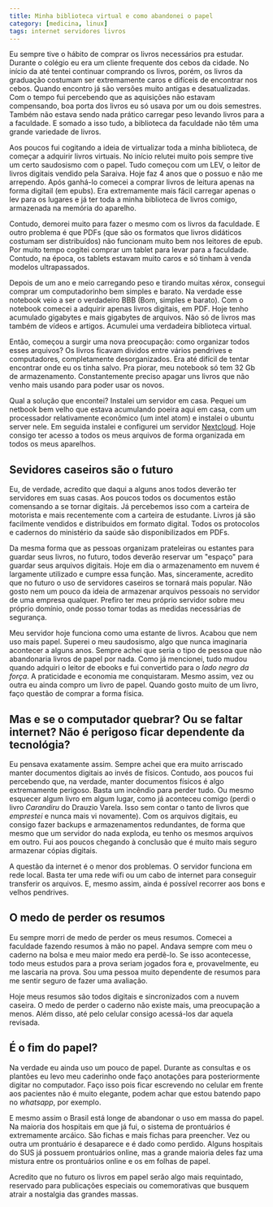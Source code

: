 ```yaml
---
title: Minha biblioteca virtual e como abandonei o papel
category: [medicina, linux]
tags: internet servidores livros
---
```


Eu sempre tive o hábito de comprar os livros necessários pra estudar. Durante o colégio eu era um cliente frequente dos cebos da cidade. No início da até tentei continuar comprando os livros, porém, os livros da graduação costumam ser extremamente caros e difíceis de encontrar nos cebos. Quando encontro já são versões muito antigas e desatualizadas. Com o tempo fui percebendo que as aquisições não estavam compensando, boa porta dos livros eu só usava por um ou dois semestres. Também não estava sendo nada prático carregar peso levando livros para a a faculdade. E somado a isso tudo, a biblioteca da faculdade não têm uma grande variedade de livros.

Aos poucos fui cogitando a ideia de virtualizar toda a minha biblioteca, de começar a adquirir livros virtuais. No início relutei muito pois sempre tive um certo saudosismo com o papel. Tudo começou com um LEV, o leitor de livros digitais vendido pela Saraiva. Hoje faz 4 anos que o possuo e não me arrependo. Após ganhá-lo comecei a comprar livros de leitura apenas na forma digitail (em epubs). Era extremamente mais fácil carregar apenas o lev para os lugares e já ter toda a minha biblioteca de livros comigo, armazenada na memória do aparelho.

Contudo, demorei muito para fazer o mesmo com os livros da faculdade. E outro problema é que PDFs (que são os formatos que livros didáticos costumam ser distribuídos) não funcionam muito bem nos leitores de epub. Por muito tempo cogitei comprar um tablet para levar para a faculdade. Contudo, na época, os tablets estavam muito caros e só tinham à venda modelos ultrapassados.

Depois de um ano e meio carregando peso e tirando muitas xérox, consegui comprar um computadorinho bem simples e barato. Na verdade esse notebook veio a ser o verdadeiro BBB (Bom, simples e barato). Com o notebook comecei a adquirir apenas livros digitais, em PDF. Hoje tenho acumulado gigabytes e mais gigabytes de arquivos. Não só de livros mas também de vídeos e artigos. Acumulei uma verdadeira biblioteca virtual.

Então, começou a surgir uma nova preocupação: como organizar todos esses arquivos? Os livros ficavam dividos entre vários pendrives e computadores, completamente desorganizados. Era até difícil de tentar encontrar onde eu os tinha salvo. Pra piorar, meu notebook só tem 32 Gb de armazenamento. Constantemente preciso apagar uns livros que não venho mais usando para poder usar os novos.

Qual a solução que encontei? Instalei um servidor em casa. Pequei um netbook bem velho que estava acumulando poeira aqui em casa, com um processador relativamente econômico (um intel atom) e instalei o ubuntu server nele. Em seguida instalei e configurei um servidor [Nextcloud](https://en.wikipedia.org/wiki/Nextcloud). Hoje consigo ter acesso a todos os meus arquivos de forma organizada em todos os meus aparelhos.

## Sevidores caseiros são o futuro

Eu, de verdade, acredito que daqui a alguns anos todos deverão ter servidores em suas casas. Aos poucos todos os documentos estão comensando a se tornar digitais. Já percebemos isso com a carteira de motorista e mais recentemente com a carteira de estudante. Livros já são facilmente vendidos e distribuidos em formato digital. Todos os protocolos e cadernos do ministério da saúde são disponibilizados em PDFs.

Da mesma forma que as pessoas organizam prateleiras ou estantes para guardar seus livros, no futuro, todos deverão reservar um "espaço" para guardar seus arquivos digitais. Hoje em dia o armazenamento em nuvem é largamente utilizado e cumpre essa função. Mas, sinceramente, acredito que no futuro o uso de servidores caseiros se tornará mais popular. Não gosto nem um pouco da ideia de armazenar arquivos pessoais no servidor de uma empresa qualquer. Prefiro ter meu próprio servidor sobre meu próprio domínio, onde posso tomar todas as medidas necessárias de segurança.

Meu servidor hoje funciona como uma estante de livros. Acabou que nem uso mais papel. Superei o meu saudosismo, algo que nunca imaginaria acontecer a alguns anos. Sempre achei que seria o tipo de pessoa que não abandonaria livros de papel por nada. Como já mencionei, tudo mudou quando adquiri o leitor de ebooks e fui convertido para o _lado negro da força_. A praticidade e economia me conquistaram. Mesmo assim, vez ou outra eu ainda compro um livro de papel. Quando gosto muito de um livro, faço questão de comprar a forma física.

## Mas e se o computador quebrar? Ou se faltar internet? Não é perigoso ficar dependente da tecnológia?

Eu pensava exatamente assim. Sempre achei que era muito arriscado manter documentos digitais ao invés de físicos. Contudo, aos poucos fui percebendo que, na verdade, manter documentos físicos é algo extremamente perigoso. Basta um incêndio para perder tudo. Ou mesmo esquecer algum livro em algum lugar, como já aconteceu comigo (perdi o livro _Carandiru_ do Drauzio Varela. Isso sem contar o tanto de livros que _emprestei_ e nunca mais vi novamente). Com os arquivos digitais, eu consigo fazer backups e armazenamentos redundantes, de forma que mesmo que um servidor do nada exploda, eu tenho os mesmos arquivos em outro. Fui aos poucos chegando à conclusão que é muito mais seguro armazenar cópias digitais.

A questão da internet é o menor dos problemas. O servidor funciona em rede local. Basta ter uma rede wifi ou um cabo de internet para conseguir transferir os arquivos. E, mesmo assim, ainda é possível recorrer aos bons e velhos pendrives.

## O medo de perder os resumos

Eu sempre morri de medo de perder os meus resumos. Comecei a faculdade fazendo resumos à mão no papel. Andava sempre com meu o caderno na bolsa e meu maior medo era perdê-lo. Se isso acontecesse, todo meus estudos para a prova seriam jogados fora e, provavelmente, eu me lascaria na prova. Sou uma pessoa muito dependente de resumos para me sentir seguro de fazer uma avaliação.

Hoje meus resumos são todos digitais e sincronizados com a nuvem caseira. O medo de perder o caderno não existe mais, uma preocupação a menos. Além disso, até pelo celular consigo acessá-los dar aquela revisada.

## É o fim do papel?

Na verdade eu ainda uso um pouco de papel. Durante as consultas e os plantões eu levo meu caderinho onde faço anotações para posteriormente digitar no computador. Faço isso pois ficar escrevendo no celular em frente aos pacientes não é muito elegante, podem achar que estou batendo papo no _whatsapp_, por exemplo.

E mesmo assim o Brasil está longe de abandonar o uso em massa do papel. Na maioria dos hospitais em que já fui, o sistema de prontuários é extremamente arcáico. São fichas e mais fichas para preencher. Vez ou outra um prontuário é desaparece e é dado como perdido. Alguns hospitais do SUS já possuem prontuários online, mas a grande maioria deles faz uma mistura entre os prontuários online e os em folhas de papel.

Acredito que no futuro os livros em papel serão algo mais requintado, reservado para publicações especiais ou comemorativas que busquem atrair a nostalgia das grandes massas.
